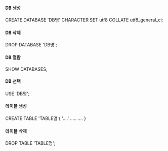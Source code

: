 #### DB 생성
CREATE DATABASE 'DB명' CHARACTER SET utf8 COLLATE utf8_general_ci;

#### DB 삭제
DROP DATABASE 'DB명';

#### DB 열람
SHOW DATABASES;

#### DB 선택
USE 'DB명';

#### 테이블 생성 
CREATE TABLE 'TABLE명'{
  '....' ..... 
  ....
}

#### 테이블 삭제
DROP TABLE 'TABLE명';
